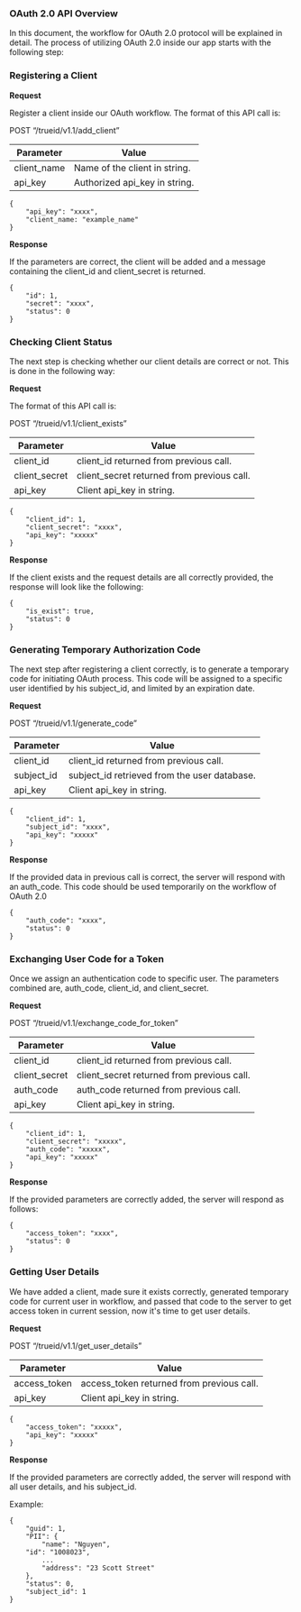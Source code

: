 ### OAuth 2.0 API Overview

In this document, the workflow for OAuth 2.0 protocol will be explained in detail. The process of utilizing OAuth 2.0 inside our app starts with the following step:

### Registering a Client

**Request**

Register a client inside our OAuth workflow. The format of this API call is:  

POST “/trueid/v1.1/add_client”

|Parameter     |         Value| 
|-----|----|
|client_name           |         Name of the client in string.|
|api_key           |         Authorized api_key in string.|

```
{
    "api_key": "xxxx",
    "client_name: "example_name"
}
```
**Response**

If the parameters are correct, the client will be added and a message containing the client_id and client_secret is returned.

```
{
    "id": 1,
    "secret": "xxxx",
    "status": 0
}
```

### Checking Client Status

The next step is checking whether our client details are correct or not. This is done in the following way:

**Request**

The format of this API call is: 

POST “/trueid/v1.1/client_exists”

|Parameter      |            Value|
|----------|--------------| 
|client_id       |            client_id returned from previous call.|
|client_secret       |            client_secret returned from previous call.|
|api_key       |            Client api_key in string.|


```
{
    "client_id": 1,
    "client_secret": "xxxx",
    "api_key": "xxxxx"
}
```

**Response**

If the client exists and the request details are all correctly provided, the response will look like the following:

 
```
{
    "is_exist": true,
    "status": 0
}
```

### Generating Temporary Authorization Code 

The next step after registering a client correctly, is to generate a temporary code for initiating OAuth process. This code will be assigned to a specific user identified by his subject_id, and limited by an expiration date.

**Request**

POST “/trueid/v1.1/generate_code”

|Parameter      |            Value|
|----------|--------------| 
|client_id       |            client_id returned from previous call.|
|subject_id       |            subject_id retrieved from the user database.|
|api_key       |            Client api_key in string.|


```
{
    "client_id": 1,
    "subject_id": "xxxx",
    "api_key": "xxxxx"
}
```

**Response**

If the provided data in previous call is correct, the server will respond with an auth_code. This code should be used temporarily on the workflow of OAuth 2.0

```
{
    "auth_code": "xxxx",
    "status": 0
}
```

### Exchanging User Code for a Token

Once we assign an authentication code to specific user. The parameters combined are, auth_code, client_id, and client_secret. 


**Request**

POST “/trueid/v1.1/exchange_code_for_token”

|Parameter      |            Value|
|----------|--------------| 
|client_id       |            client_id returned from previous call.|
|client_secret       |            client_secret returned from previous call.|
|auth_code       |            auth_code returned from previous call.|
|api_key       |            Client api_key in string.|


```
{
    "client_id": 1,
    "client_secret": "xxxxx",
    "auth_code": "xxxxx",
    "api_key": "xxxxx"
}
```

**Response**

If the provided parameters are correctly added, the server will respond as follows:

```
{
    "access_token": "xxxx",
    "status": 0
}
```


### Getting User Details

We have added a client, made sure it exists correctly, generated temporary code for current user in workflow, and passed that code to the server to get access token in current session, now it's time to get user details.


**Request**

POST “/trueid/v1.1/get_user_details”

|Parameter      |            Value|
|----------|--------------| 
|access_token       |            access_token returned from previous call.|
|api_key       |            Client api_key in string.|


```
{
    "access_token": "xxxxx",
    "api_key": "xxxxx"
}
```

**Response**

If the provided parameters are correctly added, the server will respond with all user details, and his subject_id. 

Example:

```
{
    "guid": 1,
    "PII": {
        "name": "Nguyen",
	"id": "1008023",
        ...
        "address": "23 Scott Street"
    },
    "status": 0,
    "subject_id": 1
}
```
